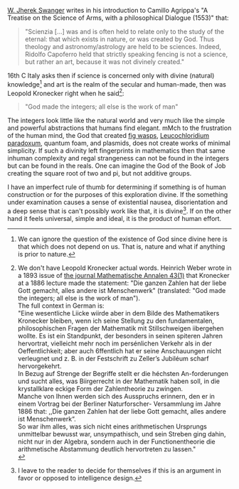 
[W. Jherek Swanger](https://wiktenauer.com/wiki/W._Jherek_Swanger) writes in his introduction to Camillo Agrippa's "A Treatise on the Science of Arms, with a philosophical Dialogue (1553)" that:

> "Scienzia [...] was and is often held to relate only to the study of the eternal: that which exists in nature, or was created by God. Thus theology and astronomy/astrology are held to be sciences. Indeed, Ridolfo Capoferro held that strictly speaking fencing is not a science, but rather an art, because it was not divinely created."

16th C Italy asks then if science is concerned only with divine (natural) knowledge[^1] and art is the realm of the secular and human-made, then was Leopold Kronecker right when he said[^2]:

> "God made the integers; all else is the work of man"

The integers look little like the natural world and very much like the simple and powerful abstractions that humans find elegant.
mMch to the frustration of the human mind, the God that created [fig wasps](https://en.wikipedia.org/wiki/Fig_wasp), [Leucochloridium paradoxum](https://en.wikipedia.org/wiki/Leucochloridium_paradoxum), quantum foam, and plasmids, does not create works of minimal simplicity.
If such a divinity left fingerprints in mathematics then that same inhuman complexity and regal strangeness can not be found in the integers but can be found in the reals.
One can imagine the God of the Book of Job creating the square root of two and pi, but not additive groups.

I have an imperfect rule of thumb for determining if something is of human construction or for the purposes of this exploration divine.
If the something under examination causes a sense of existential nausea, disorientation and a deep sense that is can't possibly work like that, it is divine[^3].
If on the other hand it feels universal, simple and ideal, it is the product of human effort.

[^1]: We can ignore the question of the existence of God since divine here is that which does not depend on us. That is, nature and what if anything is prior to nature.

[^2]: We don't have Leopold Kronecker actual words. Heinrich Weber wrote in a 1893 issue of [the journal Mathematische Annalen 43(1)](https://archive.org/stream/sim_mathematische-annalen_1893_43/sim_mathematische-annalen_1893_43_djvu.txt) that Kronecker at a 1886 lecture made the statement: "Die ganzen Zahlen hat der liebe Gott gemacht, alles andere ist Menschenwerk" (translated: "God made the integers; all else is the work of man"). <br>
The full context in German is: <br> 
"Eine wesentliche Liicke wiirde aber in dem Bilde des Mathematikers Kronecker bleiben, wenn ich seine Stellung zu den fundamentalen, philosophischen Fragen der Mathematik mit Stillschweigen iibergehen wollte. Es ist ein Standpunkt, der besonders in seinen spiteren Jahren hervortrat, vielleicht mehr noch im persénlichen Verkehr als in der Oeffentlichkeit; aber auch 6ffentlich hat er seine Anschauungen nicht verleugnet und z. B. in der Festschrift zu Zeller’s Jubiléum scharf hervorgekehrt. <br>
In Bezug auf Strenge der Begriffe stellt er die héchsten An-forderungen und sucht alles, was Biirgerrecht in der Mathematik haben soll, in die krystallklare eckige Form der Zahlentheorie zu zwingen. <br>
Manche von Ihnen werden sich des Ausspruchs erinnern, den er in einem Vortrag bei der Berliner Naturforscher- Versammlung im Jahre 1886 that: ,,Die ganzen Zahlen hat der liebe Gott gemacht, alles andere ist Menschenwerk“.<br>
So war ihm alles, was sich nicht eines arithmetischen Ursprungs unmittelbar bewusst war, unsympathisch, und sein Streben ging dahin, nicht nur in der Algebra, sondern auch in der Functionentheorie die arithmetische Abstammung deutlich hervortreten zu lassen."<br>

[^3]: I leave to the reader to decide for themselves if this is an argument in favor or opposed to intelligence design.
